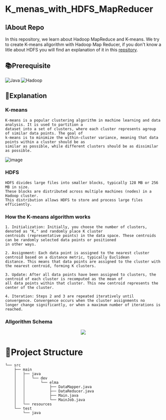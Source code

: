 # K_menas_with_HDFS_MapReducer
## ❕About Repo
In this repository, we learn about Hadoop MapReduce and K-means. We try to create K-means allgorithm with Hadoop Map Reducer, if you don't know a litle about HDFS you will find an explanation of it in this [repsitory](https://github.com/Elma-dev/hdfs_Big_Data.git).

## 📚Prerequisite
![Java](https://img.shields.io/badge/java-%23ED8B00.svg?style=for-the-badge&logo=openjdk&logoColor=white)
![Hadoop](https://img.shields.io/badge/Apache%20Hadoop-66CCFF.svg?style=for-the-badge&logo=Apache-Hadoop&logoColor=black)

## 📝Explanation
### K-means
```
K-means is a popular clustering algorithm in machine learning and data analysis. It is used to partition a
dataset into a set of clusters, where each cluster represents agroup of similar data points. The goal of
k-means is to minimize the within-cluster variance, meaning that data points within a cluster should be as
similar as possible, while different clusters should be as dissimilar as possible.
```
![image](https://github.com/Elma-dev/K_menas_with_HDFS_MapReducer/assets/67378945/1d8c9e47-d07c-4449-9684-6ff23be8764c)

### HDFS
```
HDFS divides large files into smaller blocks, typically 128 MB or 256 MB in size.
These blocks are distributed across multiple machines (nodes) in a Hadoop cluster.
This distribution allows HDFS to store and process large files efficiently.
```

### How the K-means algorithm works
```
1. Initialization: Initially, you choose the number of clusters, denoted as "K," and randomly place K cluster
centroids (representative points) in the data space. These centroids can be randomly selected data points or positioned
in other ways.

2. Assignment: Each data point is assigned to the nearest cluster centroid based on a distance metric, typically Euclidean
distance. This means that data points are assigned to the cluster with the nearest centroid, forming K clusters.

3. Update: After all data points have been assigned to clusters, the centroid of each cluster is recomputed as the mean of
all data points within that cluster. This new centroid represents the center of the cluster.

4. Iteration: Steps 2 and 3 are repeated iteratively until convergence. Convergence occurs when the cluster assignments no
longer change significantly, or when a maximum number of iterations is reached.
```
### Allgorithm Schema
<center><img src="https://github.com/Elma-dev/K_menas_with_HDFS_MapReducer/assets/67378945/2257c7a5-09ef-4849-a0e2-1cfff6b33bec"></center>

# 🌴Project Structure

```
└── src
    ├── main
    │   ├── java
    │   │   └── dev
    │   │       └── elma
    │   │           ├── DataMapper.java
    │   │           ├── DataReducer.java
    │   │           ├── Main.java
    │   │           └── MainJob.java
    │   └── resources
    └── test
        └── java

```

